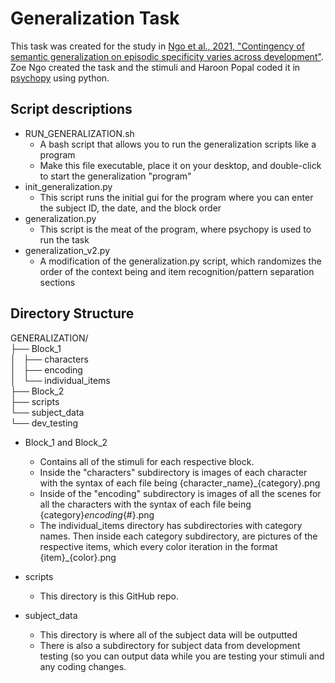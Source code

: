 # Generalization Task
This task was created for the study in [Ngo et al., 2021, "Contingency of semantic generalization on episodic specificity varies across development"](https://www.sciencedirect.com/science/article/pii/S0960982221004619). Zoe Ngo created the task and the stimuli and Haroon Popal coded it in [psychopy](https://www.psychopy.org/) using python.

## Script descriptions
* RUN_GENERALIZATION.sh
    * A bash script that allows you to run the generalization scripts like a program
    * Make this file executable, place it on your desktop, and double-click to start the generalization "program"
* init_generalization.py
    * This script runs the initial gui for the program where you can enter the subject ID, the date, and the block order
* generalization.py
    * This script is the meat of the program, where psychopy is used to run the task
* generalization_v2.py
    * A modification of the generalization.py script, which randomizes the order of the context being and item recognition/pattern separation sections

## Directory Structure

GENERALIZATION/ <br>
├── Block_1 <br>
│   ├── characters <br>
│   ├── encoding <br>
│   └── individual_items <br>
├── Block_2 <br>
├── scripts <br>
└── subject_data <br>
    └── dev_testing <br>

* Block_1 and Block_2
   * Contains all of the stimuli for each respective block.
   * Inside the "characters" subdirectory is images of each character with the syntax of each file being {character_name}_{category}.png
   * Inside of the "encoding" subdirectory is images of all the scenes for all the characters with the syntax of each file being {category}_encoding_{#}.png
   * The individual_items directory has subdirectories with category names. Then inside each category subdirectory, are pictures of the respective items, which every color iteration in the format {item}_{color}.png

* scripts
   * This directory is this GitHub repo. 
* subject_data
   * This directory is where all of the subject data will be outputted
   * There is also a subdirectory for subject data from development testing (so you can output data while you are testing your stimuli and any coding changes. 
